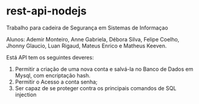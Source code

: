 # rest-api-nodejs
Trabalho para cadeira de Segurança em Sistemas de Informaçao

Alunos: Ademir Monteiro, Anne Gabriela, Débora Silva, Felipe Coelho, Jhonny Glaucio, Luan Rigaud, Mateus Enrico e Matheus Keeven.

Está API tem os seguintes deveres:
  1. Permitir a criação de uma nova conta e salvá-la no Banco de Dados em Mysql, com encriptação hash.
  2. Permitir o Acesso a conta senha;
  3. Ser capaz de se proteger contra os principais comandos de SQL injection
